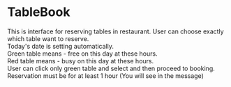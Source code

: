 # TableBook

This is interface for reserving tables in restaurant. User can choose exactly which table want to reserve.<br/>
Today's date is setting automatically.<br/>
Green table means - free on this day at these hours.<br/>
Red table means - busy on this day at these hours.<br/>
User can click only green table and select and then proceed to booking.<br/>
Reservation must be for at least 1 hour (You will see in the message) <br/>
